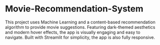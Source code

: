 # Movie-Recommendation-System
This project uses Machine Learning and a content-based recommendation algorithm to provide movie suggestions. Featuring dark-themed aesthetics and modern hover effects, the app is visually engaging and easy to navigate. Built with Streamlit for simplicity, the app is also fully responsive.

